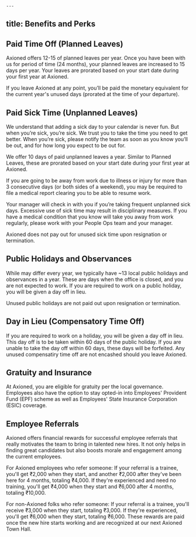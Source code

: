     ---
title: Benefits and Perks
---

## Paid Time Off (Planned Leaves)

Axioned offers 12-15 of planned leaves per year. Once you have been with us for period of time (24 months), your planned leaves are increased to 15 days per year. Your leaves are prorated based on your start date during your first year at Axioned.

If you leave Axioned at any point, you’ll be paid the monetary equivalent for the current year's unused days (prorated at the time of your departure).

## Paid Sick Time (Unplanned Leaves)

We understand that adding a sick day to your calendar is never fun. But when you’re sick, you’re sick. We trust you to take the time you need to get better. When you’re sick, please notify the team as soon as you know you’ll be out, and for how long you expect to be out for.

We offer 10 days of paid unplanned leaves a year. Similar to Planned Leaves, these are prorated based on your start date during your first year at Axioned.

If you are going to be away from work due to illness or injury for more than 3 consecutive days (or both sides of a weekend), you may be required to file a medical report clearing you to be able to resume work.

Your manager will check in with you if you’re taking frequent unplanned sick days. Excessive use of sick time may result in disciplinary measures. If you have a medical condition that you know will take you away from work regularly, please work with your People Ops team and your manager.

Axioned does not pay out for unused sick time upon resignation or termination.

## Public Holidays and Observances

While may differ every year, we typically have ~13 local public holidays and observances in a year. These are days when the office is closed, and you are not expected to work. If you are required to work on a public holiday, you will be given a day off in lieu.

Unused public holidays are not paid out upon resignation or termination.

## Day in Lieu (Compensatory Time Off)

If you are required to work on a holiday, you will be given a day off in lieu. This day off is to be taken within 60 days of the public holiday. If you are unable to take the day off within 60 days, these days will be forfeited. Any unused compensatiry time off are not encashed should you leave Axioned.

## Gratuity and Insurance

At Axioned, you are eligible for gratuity per the local governance. Employees also have the option to stay opted-in into Employees' Provident Fund (EPF) scheme as well as Employees' State Insurance Corporation (ESIC) coverage.

## Employee Referrals

Axioned offers financial rewards for successful employee referrals that really motivates the team to bring in talented new hires. It not only helps in finding great candidates but also boosts morale and engagement among the current employees.

For Axioned employees who refer someone: If your referral is a trainee, you'll get ₹2,000 when they start, and another ₹2,000 after they've been here for 4 months, totaling ₹4,000. If they're experienced and need no training, you'll get ₹4,000 when they start and ₹6,000 after 4 months, totaling ₹10,000.

For non-Axioned folks who refer someone: If your referral is a trainee, you'll receive ₹3,000 when they start, totaling ₹3,000. If they're experienced, you'll get ₹6,000 when they start, totaling ₹6,000. These rewards are paid once the new hire starts working and are recognized at our next Axioned Town Hall.
